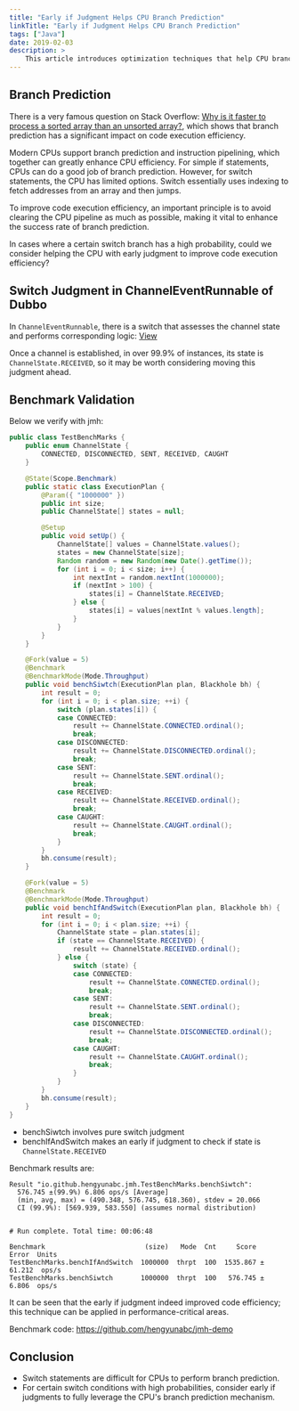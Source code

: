 ```yaml
---
title: "Early if Judgment Helps CPU Branch Prediction"
linkTitle: "Early if Judgment Helps CPU Branch Prediction"
tags: ["Java"]
date: 2019-02-03
description: >
    This article introduces optimization techniques that help CPU branch prediction through early if judgments.
---
```


## Branch Prediction

There is a very famous question on Stack Overflow: [Why is it faster to process a sorted array than an unsorted array?](
https://stackoverflow.com/questions/11227809/why-is-it-faster-to-process-a-sorted-array-than-an-unsorted-array), which shows that branch prediction has a significant impact on code execution efficiency.

Modern CPUs support branch prediction and instruction pipelining, which together can greatly enhance CPU efficiency. For simple if statements, CPUs can do a good job of branch prediction. However, for switch statements, the CPU has limited options. Switch essentially uses indexing to fetch addresses from an array and then jumps.

To improve code execution efficiency, an important principle is to avoid clearing the CPU pipeline as much as possible, making it vital to enhance the success rate of branch prediction.

In cases where a certain switch branch has a high probability, could we consider helping the CPU with early judgment to improve code execution efficiency?

## Switch Judgment in ChannelEventRunnable of Dubbo

In `ChannelEventRunnable`, there is a switch that assesses the channel state and performs corresponding logic: [View](
https://github.com/hengyunabc/dubbo/blob/dubbo-2.6.1/dubbo-remoting/dubbo-remoting-api/src/main/java/com/alibaba/dubbo/remoting/transport/dispatcher/ChannelEventRunnable.java#L54)

Once a channel is established, in over 99.9% of instances, its state is `ChannelState.RECEIVED`, so it may be worth considering moving this judgment ahead.

## Benchmark Validation

Below we verify with jmh:

```java
public class TestBenchMarks {
	public enum ChannelState {
		CONNECTED, DISCONNECTED, SENT, RECEIVED, CAUGHT
	}

	@State(Scope.Benchmark)
	public static class ExecutionPlan {
		@Param({ "1000000" })
		public int size;
		public ChannelState[] states = null;

		@Setup
		public void setUp() {
			ChannelState[] values = ChannelState.values();
			states = new ChannelState[size];
			Random random = new Random(new Date().getTime());
			for (int i = 0; i < size; i++) {
				int nextInt = random.nextInt(1000000);
				if (nextInt > 100) {
					states[i] = ChannelState.RECEIVED;
				} else {
					states[i] = values[nextInt % values.length];
				}
			}
		}
	}

	@Fork(value = 5)
	@Benchmark
	@BenchmarkMode(Mode.Throughput)
	public void benchSiwtch(ExecutionPlan plan, Blackhole bh) {
		int result = 0;
		for (int i = 0; i < plan.size; ++i) {
			switch (plan.states[i]) {
			case CONNECTED:
				result += ChannelState.CONNECTED.ordinal();
				break;
			case DISCONNECTED:
				result += ChannelState.DISCONNECTED.ordinal();
				break;
			case SENT:
				result += ChannelState.SENT.ordinal();
				break;
			case RECEIVED:
				result += ChannelState.RECEIVED.ordinal();
				break;
			case CAUGHT:
				result += ChannelState.CAUGHT.ordinal();
				break;
			}
		}
		bh.consume(result);
	}

	@Fork(value = 5)
	@Benchmark
	@BenchmarkMode(Mode.Throughput)
	public void benchIfAndSwitch(ExecutionPlan plan, Blackhole bh) {
		int result = 0;
		for (int i = 0; i < plan.size; ++i) {
			ChannelState state = plan.states[i];
			if (state == ChannelState.RECEIVED) {
				result += ChannelState.RECEIVED.ordinal();
			} else {
				switch (state) {
				case CONNECTED:
					result += ChannelState.CONNECTED.ordinal();
					break;
				case SENT:
					result += ChannelState.SENT.ordinal();
					break;
				case DISCONNECTED:
					result += ChannelState.DISCONNECTED.ordinal();
					break;
				case CAUGHT:
					result += ChannelState.CAUGHT.ordinal();
					break;
				}
			}
		}
		bh.consume(result);
	}
}
```
* benchSiwtch involves pure switch judgment
* benchIfAndSwitch makes an early if judgment to check if state is `ChannelState.RECEIVED`

Benchmark results are:

```
Result "io.github.hengyunabc.jmh.TestBenchMarks.benchSiwtch":
  576.745 ±(99.9%) 6.806 ops/s [Average]
  (min, avg, max) = (490.348, 576.745, 618.360), stdev = 20.066
  CI (99.9%): [569.939, 583.550] (assumes normal distribution)


# Run complete. Total time: 00:06:48

Benchmark                         (size)   Mode  Cnt     Score    Error  Units
TestBenchMarks.benchIfAndSwitch  1000000  thrpt  100  1535.867 ± 61.212  ops/s
TestBenchMarks.benchSiwtch       1000000  thrpt  100   576.745 ±  6.806  ops/s
```

It can be seen that the early if judgment indeed improved code efficiency; this technique can be applied in performance-critical areas.

Benchmark code: https://github.com/hengyunabc/jmh-demo

## Conclusion

* Switch statements are difficult for CPUs to perform branch prediction.
* For certain switch conditions with high probabilities, consider early if judgments to fully leverage the CPU's branch prediction mechanism.

